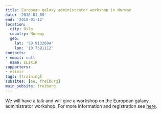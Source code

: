 ```yaml
---
title: European galaxy administrator workshop in Norway
date: '2018-01-08'
end: '2018-01-12'
location:
  city: Oslo
  country: Norway
  geo:
    lat: '59.9132694'
    lon: '10.7391112'
contacts:
- email: null
  name: ELIXIR
supporters:
- elixir
tags: [training]
subsites: [eu, freiburg]
main_subsite: freiburg
---
```


We will have a talk and will give a workshop on the European galaxy administrator workshop. For more information and registration see [here](https://www.elixir-europe.org/events/european-galaxy-administrator-workshop).

